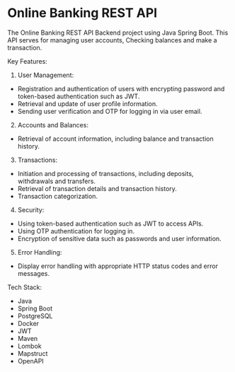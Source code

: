 # Online Banking REST API

The Online Banking REST API Backend project using Java Spring Boot. 
This API serves for managing user accounts, Checking balances 
and make a transaction.

Key Features:

1. User Management:
- Registration and authentication of users with encrypting password 
and token-based authentication such as JWT.
- Retrieval and update of user profile information.
- Sending user verification and OTP for logging in via user email.

2. Accounts and Balances:
- Retrieval of account information, including balance and transaction history.

3. Transactions:
- Initiation and processing of transactions, including deposits, withdrawals 
and transfers.
- Retrieval of transaction details and transaction history.
- Transaction categorization.

4. Security:
- Using token-based authentication such as JWT to access APIs.
- Using OTP authentication for logging in.
- Encryption of sensitive data such as passwords and user information.

5. Error Handling:
- Display error handling with appropriate HTTP status codes and error messages.

Tech Stack:

- Java
- Spring Boot
- PostgreSQL
- Docker
- JWT
- Maven
- Lombok
- Mapstruct
- OpenAPI
